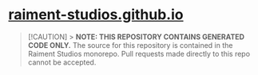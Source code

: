 # [raiment-studios.github.io](https://raiment-studios.github.io)

> [!CAUTION] > **NOTE: THIS REPOSITORY CONTAINS GENERATED CODE ONLY.** The source
> for this repository is contained in the Raiment Studios monorepo.
> Pull requests made directly to this repo cannot be accepted.
